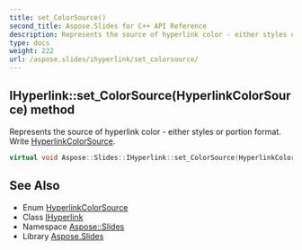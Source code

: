 ```yaml
---
title: set_ColorSource()
second_title: Aspose.Slides for C++ API Reference
description: Represents the source of hyperlink color - either styles or portion format. Write HyperlinkColorSource.
type: docs
weight: 222
url: /aspose.slides/ihyperlink/set_colorsource/
---
```

## IHyperlink::set_ColorSource(HyperlinkColorSource) method


Represents the source of hyperlink color - either styles or portion format. Write [HyperlinkColorSource](../../hyperlinkcolorsource/).

```cpp
virtual void Aspose::Slides::IHyperlink::set_ColorSource(HyperlinkColorSource value)=0
```

## See Also

* Enum [HyperlinkColorSource](../../hyperlinkcolorsource/)
* Class [IHyperlink](../)
* Namespace [Aspose::Slides](../../)
* Library [Aspose.Slides](../../../)